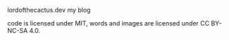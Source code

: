 lordofthecactus.dev my blog

code is licensed under MIT,
words and images are licensed under CC BY-NC-SA 4.0.

